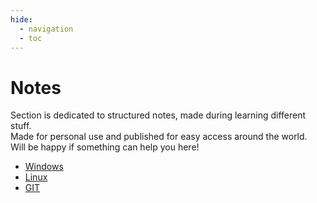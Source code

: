 ```yaml
---
hide:
  - navigation
  - toc
---
```


# Notes

Section is dedicated to structured notes, made during learning different stuff.  
Made for personal use and published for easy access around the world.  
Will be happy if something can help you here!

- [Windows](win_notes.md)
- [Linux](linux_notes.md)
- [GIT](git_notes.md)
